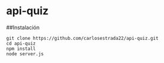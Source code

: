 # api-quiz
##Instalación
```
git clone https://github.com/carlosestrada22/api-quiz.git
cd api-quiz
npm install
node server.js
```